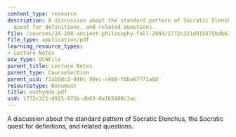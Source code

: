 ```yaml
---
content_type: resource
description: A discussion about the standard pattern of Socratic Elenchus, the Socratic
  quest for definitions, and related questions.
file: /courses/24-200-ancient-philosophy-fall-2004/1772c321d915875bdb630a165988c3ac_euthyhdo.pdf
file_type: application/pdf
learning_resource_types:
- Lecture Notes
ocw_type: OCWFile
parent_title: Lecture Notes
parent_type: CourseSection
parent_uid: f2ab5dc3-d40c-98ec-c4b0-f8ba67771a8d
resourcetype: Document
title: euthyhdo.pdf
uid: 1772c321-d915-875b-db63-0a165988c3ac
---
```

A discussion about the standard pattern of Socratic Elenchus, the Socratic quest for definitions, and related questions.

